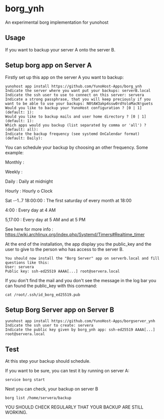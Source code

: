 # borg_ynh
An experimental borg implementation for yunohost

## Usage
If you want to backup your server A onto the server B.

## Setup borg app on Server A
Firstly set up this app on the server A you want to backup:

```
yunohost app install https://github.com/YunoHost-Apps/borg_ynh
Indicate the server where you want put your backups: serverB.local
Indicate the ssh user to use to connect on this server: servera
Indicate a strong passphrase, that you will keep preciously if you want to be able to use your backups: N0tAW3akp4ssw0rdYoloMacN!guets
Would you like to backup your YunoHost configuration ? [0 | 1] (default: 1):
Would you like to backup mails and user home directory ? [0 | 1] (default: 1):
Which apps would you backup (list separated by comma or 'all') ? (default: all):
Indicate the backup frequency (see systemd OnCalendar format) (default: Daily):
```

You can schedule your backup by choosing an other frequency. Some example:

Monthly : 

Weekly : 

Daily : Daily at midnight

Hourly : Hourly o Clock

Sat *-*-1..7 18:00:00 : The first saturday of every month at 18:00

4:00 : Every day at 4 AM

5,17:00 : Every day at 5 AM and at 5 PM

See here for more info : https://wiki.archlinux.org/index.php/Systemd/Timers#Realtime_timer

At the end of the installation, the app display you the public_key and the user to give to the person who has access to the server B.
```
You should now install the "Borg Server" app on serverb.local and fill questions like this:
User: servera
Public key: ssh-ed25519 AAAA[...] root@servera.local
```

If you don't find the mail and you don't see the message in the log bar you can found the public_key with this command:
```
cat /root/.ssh/id_borg_ed25519.pub
```

## Setup Borg Server app on Server B

```
yunohost app install https://github.com/YunoHost-Apps/borgserver_ynh
Indicate the ssh user to create: servera
Indicate the public key given by borg_ynh app: ssh-ed25519 AAAA[...] root@servera.local
```

## Test
At this step your backup should schedule.

If you want to be sure, you can test it by running on server A:
```
service borg start
```

Next you can check, your backup on server B
```
borg list /home/servera/backup
```

YOU SHOULD CHECK REGULARLY THAT YOUR BACKUP ARE STILL WORKING.

